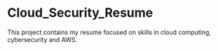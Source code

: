 # Cloud_Security_Resume
This project contains my resume focused on skills in cloud computing, cybersecurity and AWS.
